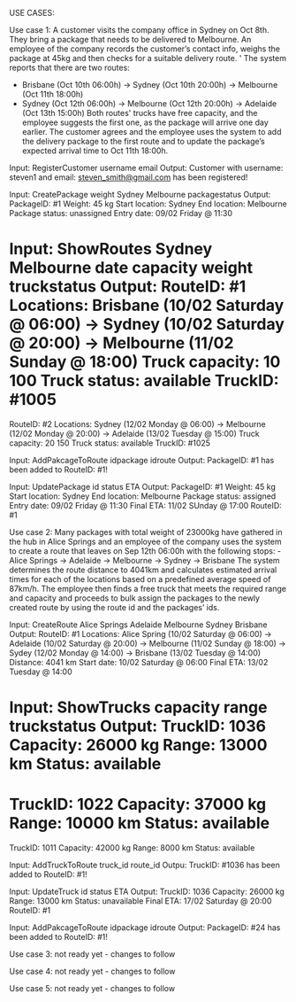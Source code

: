 USE CASES:

Use case 1:
A customer visits the company office in Sydney on Oct 8th. 
They bring a package that needs to be delivered to Melbourne. 
An employee of the company records the customer’s contact info, weighs the package at 45kg and then checks for a suitable delivery route. '
The system reports that there are two routes:
-	Brisbane (Oct 10th 06:00h) → Sydney (Oct 10th 20:00h) → Melbourne (Oct 11th 18:00h)
-	Sydney (Oct 12th 06:00h) → Melbourne (Oct 12th 20:00h) → Adelaide (Oct 13th 15:00h)
Both routes' trucks have free capacity, and the employee suggests the first one, as the package will arrive one day earlier. 
The customer agrees and the employee uses the system to add the delivery package to the first route and to update the package’s expected arrival time to Oct 11th 18:00h.

Input: RegisterCustomer username email 
Output: Customer with username: steven1 and email: steven_smith@gmail.com has been registered!

Input: CreatePackage weight Sydney Melbourne packagestatus
Output: 
PackageID: #1 
Weight: 45 kg 
Start location: Sydney
End location: Melbourne 
Package status: unassigned
Entry date: 09/02 Friday @ 11:30

Input: ShowRoutes Sydney Melbourne date capacity weight truckstatus
Output: 
RouteID: #1 
Locations: Brisbane (10/02 Saturday @ 06:00) → Sydney (10/02 Saturday @ 20:00) → Melbourne (11/02 Sunday @ 18:00)
Truck capacity: 10 100
Truck status: available
TruckID: #1005
==============
RouteID: #2 
Locations: Sydney (12/02 Monday @ 06:00) → Melbourne (12/02 Monday @ 20:00) → Adelaide (13/02 Tuesday @ 15:00)
Truck capacity: 20 150
Truck status: available
TruckID: #1025

Input: AddPakcageToRoute idpackage idroute
Output: PackageID: #1 has been added to RouteID: #1!

Input: UpdatePackage id status ETA 
Output: 
PackageID: #1
Weight: 45 kg 
Start location: Sydney 
End location: Melbourne 
Package status: assigned
Entry date: 09/02 Friday @ 11:30
Final ETA: 11/02 SUnday @ 17:00
RouteID: #1

Use case 2:
Many packages with total weight of 23000kg have gathered in the hub in Alice Springs
and an employee of the company uses the system to create a route that leaves on Sep 12th 06:00h with the following stops:
-Alice Springs → Adelaide → Melbourne → Sydney → Brisbane
The system determines the route distance to 4041km and calculates estimated arrival times for each of the locations based on a predefined average speed of 87km/h. 
The employee then finds a free truck that meets the required range and capacity 
and proceeds to bulk assign the packages to the newly created route by using the route id and the packages’ ids.

Input: CreateRoute Alice Springs Adelaide Melbourne Sydney Brisbane
Output:
RouteID: #1
Locations: Alice Spring (10/02 Saturday @ 06:00) → Adelaide (10/02 Saturday @ 20:00) → Melbourne (11/02 Sunday @ 18:00) -> Sydey (12/02 Monday @ 14:00) -> Brisbane (13/02 Tuesday @ 14:00)
Distance: 4041 km
Start date: 10/02 Saturday @ 06:00
Final ETA: 13/02 Tuesday @ 14:00

Input: ShowTrucks capacity range truckstatus
Output: 
TruckID: 1036 
Capacity: 26000 kg
Range: 13000 km 
Status: available
==============
TruckID: 1022 
Capacity: 37000 kg
Range: 10000 km 
Status: available
==============
TruckID: 1011 
Capacity: 42000 kg
Range: 8000 km 
Status: available
 
Input: AddTruckToRoute truck_id route_id
Outpu: TruckID: #1036 has been added to RouteID: #1!

Input: UpdateTruck id status ETA
Output:
TruckID: 1036 
Capacity: 26000 kg
Range: 13000 km 
Status: unavailable
Final ETA: 17/02 Saturday @ 20:00
RouteID: #1

Input: AddPakcageToRoute idpackage idroute
Output: PackageID: #24 has been added to RouteID: #1!

Use case 3: not ready yet - changes to follow

Use case 4: not ready yet - changes to follow

Use case 5: not ready yet - changes to follow
